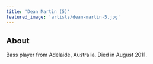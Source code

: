 ```yaml
---
title: 'Dean Martin (5)'
featured_image: 'artists/dean-martin-5.jpg'
---
```


## About

Bass player from Adelaide, Australia. Died in August 2011.

